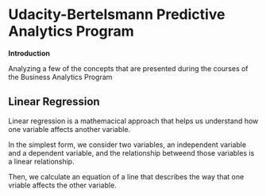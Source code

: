 # Udacity-Bertelsmann Predictive Analytics Program

**Introduction**

Analyzing a few of the concepts that are presented during the courses of the Business Analytics Program

## Linear Regression

Linear regression is a mathemacical approach that helps us understand how one variable affects another variable.

In the simplest form, we consider two variables, an independent variable and a dependent variable, and the relationship betweend those variables is a linear relationship.

Then, we calculate an equation of a line that describes the way that one vriable affects the other variable.

